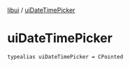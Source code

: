 [libui](README.md) / [uiDateTimePicker](ui-date-time-picker.md)

# uiDateTimePicker

`typealias uiDateTimePicker = CPointed`

